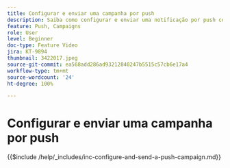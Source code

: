 ```yaml
---
title: Configurar e enviar uma campanha por push
description: Saiba como configurar e enviar uma notificação por push com uma campanha.
feature: Push, Campaigns
role: User
level: Beginner
doc-type: Feature Video
jira: KT-9894
thumbnail: 3422017.jpeg
source-git-commit: ea568add286ad93212840247b5515c57cb6e17a4
workflow-type: tm+mt
source-wordcount: '24'
ht-degree: 100%

---
```


# Configurar e enviar uma campanha por push

{{$include /help/_includes/inc-configure-and-send-a-push-campaign.md}}
